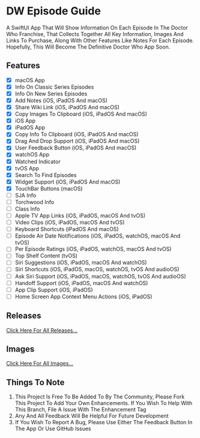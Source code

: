 # DW Episode Guide

A SwiftUI App That Will Show Information On Each Episode In The Doctor Who Franchise, That Collects Together All Key Information, Images And Links To Purchase, Along With Other Features Like Notes For Each Episode. Hopefully, This Will Become The Definitive Doctor Who App Soon.

## **Features**

- [x] macOS App
- [x] Info On Classic Series Episodes
- [x] Info On New Series Episodes
- [x] Add Notes (iOS, iPadOS And macOS)
- [x] Share Wiki Link (iOS, iPadOS And macOS)
- [x] Copy Images To Clipboard (iOS, iPadOS And macOS)
- [x] iOS App
- [x] iPadOS App
- [x] Copy Info To Clipboard (iOS, iPadOS And macOS)
- [x] Drag And Drop Support (iOS, iPadOS And macOS)
- [x] User Feedback Button (iOS, iPadOS And macOS)
- [x] watchOS App
- [x] Watched Indicator
- [x] tvOS App
- [x] Search To Find Episodes
- [x] Widget Support (iOS, iPadOS And macOS)
- [x] TouchBar Buttons (macOS)
- [ ] SJA Info
- [ ] Torchwood Info
- [ ] Class Info
- [ ] Apple TV App Links (iOS, iPadOS, macOS And tvOS)
- [ ] Video Clips (iOS, iPadOS, macOS And tvOS)
- [ ] Keyboard Shortcuts (iPadOS And macOS)
- [ ] Episode Air Date Notifications (iOS, iPadOS, watchOS, macOS And tvOS)
- [ ] Per Episode Ratings (iOS, iPadOS, watchOS, macOS And tvOS)
- [ ] Top Shelf Content (tvOS)
- [ ] Siri Suggestions (iOS, iPadOS, macOS And watchOS)
- [ ] Siri Shortcuts (iOS, iPadOS, macOS, watchOS, tvOS And audioOS)
- [ ] Ask Siri Support (iOS, iPadOS, macOS, watchOS, tvOS And audioOS)
- [ ] Handoff Support (iOS, iPadOS, macOS And watchOS)
- [ ] App Clip Support (iOS, iPadOS)
- [ ] Home Screen App Context Menu Actions (iOS, iPadOS)

## **Releases**

[Click Here For All Releases...](https://github.com/markydoodled/DW-Episode-Guide/releases)

## **Images**

[Click Here For All Images...](https://github.com/markydoodled/DW-Episode-Guide/tree/main/Images)

## **Things To Note**

 1. This Project Is Free To Be Added To By The Community, Please Fork This Project To Add Your Own Enhancements. If You Wish To Help With This Branch, File A Issue With The Enhancement Tag
 2. Any And All Feedback Will Be Helpful For Future Development
 3. If You Wish To Report A Bug, Please Use Either The Feedback Button In The App Or Use GitHub Issues
